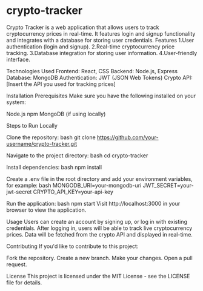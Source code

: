 # crypto-tracker
Crypto Tracker is a web application that allows users to track cryptocurrency prices in real-time. It features login and signup functionality and integrates with a database for storing user credentials.
Features
1.User authentication (login and signup).
2.Real-time cryptocurrency price tracking.
3.Database integration for storing user information.
4.User-friendly interface.


Technologies Used
Frontend: React, CSS
Backend: Node.js, Express
Database: MongoDB
Authentication: JWT (JSON Web Tokens)
Crypto API: [Insert the API you used for tracking prices]


Installation
Prerequisites
Make sure you have the following installed on your system:

Node.js
npm
MongoDB (if using locally)


Steps to Run Locally

Clone the repository:
bash
git clone https://github.com/your-username/crypto-tracker.git

Navigate to the project directory:
bash
cd crypto-tracker

Install dependencies:
bash
npm install

Create a .env file in the root directory and add your environment variables, for example:
bash
MONGODB_URI=your-mongodb-uri
JWT_SECRET=your-jwt-secret
CRYPTO_API_KEY=your-api-key

Run the application:
bash
npm start
Visit http://localhost:3000 in your browser to view the application.


Usage
Users can create an account by signing up, or log in with existing credentials.
After logging in, users will be able to track live cryptocurrency prices.
Data will be fetched from the crypto API and displayed in real-time.


Contributing
If you'd like to contribute to this project:

Fork the repository.
Create a new branch.
Make your changes.
Open a pull request.


License
This project is licensed under the MIT License - see the LICENSE file for details.
